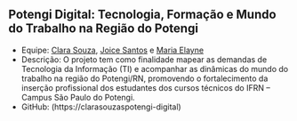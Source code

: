 ## Potengi Digital: Tecnologia, Formação e Mundo do Trabalho na Região do Potengi

- Equipe: [Clara Souza](https://clarasouzas), [Joice Santos](https://jleilhany) e [Maria Elayne](https://elaynefernandes)
- Descrição:  O projeto tem como finalidade mapear as demandas de Tecnologia da Informação (TI) e acompanhar as dinâmicas do mundo do trabalho na região do Potengi/RN, promovendo o fortalecimento da inserção profissional dos estudantes dos cursos técnicos do IFRN – Campus São Paulo do Potengi.
- GitHub: (https://clarasouzaspotengi-digital)
